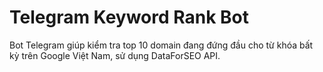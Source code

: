 # Telegram Keyword Rank Bot

Bot Telegram giúp kiểm tra top 10 domain đang đứng đầu cho từ khóa bất kỳ trên Google Việt Nam, sử dụng DataForSEO API.
